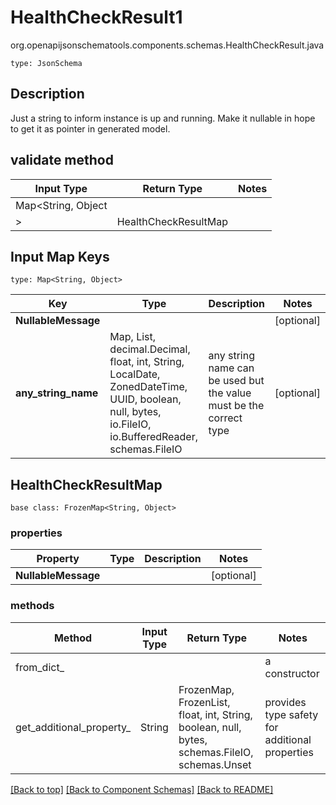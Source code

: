 # HealthCheckResult1
org.openapijsonschematools.components.schemas.HealthCheckResult.java
```
type: JsonSchema
```

## Description
Just a string to inform instance is up and running. Make it nullable in hope to get it as pointer in generated model.

## validate method
| Input Type | Return Type | Notes |
| ---------- | ----------- | ----- |
| Map<String, Object
> | HealthCheckResultMap | |

## Input Map Keys
```
type: Map<String, Object>
```
Key | Type |  Description | Notes
------------ | ------------- | ------------- | -------------
**NullableMessage** |  |  | [optional]
**any_string_name** | Map, List, decimal.Decimal, float, int, String, LocalDate, ZonedDateTime, UUID, boolean, null, bytes, io.FileIO, io.BufferedReader, schemas.FileIO | any string name can be used but the value must be the correct type | [optional]

## HealthCheckResultMap
```
base class: FrozenMap<String, Object>

```

### properties
Property | Type | Description | Notes
-------- | ---- | ----------- | -----
**NullableMessage** |  |  | [optional]

### methods
Method | Input Type | Return Type | Notes
------ | ---------- | ----------- | ------
from_dict_ |  |  | a constructor
get_additional_property_ | String | FrozenMap, FrozenList, float, int, String, boolean, null, bytes, schemas.FileIO, schemas.Unset | provides type safety for additional properties

[[Back to top]](#top) [[Back to Component Schemas]](../../../README.md#Component-Schemas) [[Back to README]](../../../README.md)
